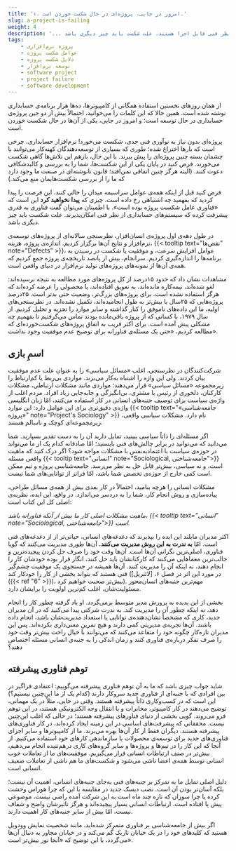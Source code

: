 ```yaml
---
title: '۱. امروز در جایی، پروژه‌ای در حال شکست خوردن است.'
slug: a-project-is-failing
weight: 4
description: '... با اطمینان می‌توان گفت مرز فناوری به قدری پیشرفت کرده که سیستم‌های حسابداری از نظر فنی قابل اجرا هستند. علت شکست باید چیز دیگری باشد.'
tags:
    - پروژه نرم‌افزاری
    - عوامل شکست پروژه
    - دلایل شکست پروژه
    - توسعه نرم‌افزار
    - software project
    - project failure
    - software development
---
```


از همان روزهای نخستین استفاده همگانی از کامپیوتر‌ها، ده‌ها هزار برنامه‌ی حسابداری نوشته شده است. همین حالا که این کلمات را می‌خوانید، احتمالاً بیش از دو جین پروژه‌ی حسابداری در حال توسعه است؛ و امروز در جایی، یکی از آن‌ها در حال شکست خوردن است.

پروژه‌ای بدون نیاز به نوآوری فنی جدی، شکست می‌خورد! نرم‌افزار حسابداری، چرخی است که بارها اختراع شده؛ طوری که بسیاری از توسعه‌دهندگان کهنه‌کار می‌توانند با چشمان بسته چنین پروژه‌ای را پیش ببرند. با این حال، باز‌هم این تلاش‌ها گاهی شکست می‌خورند. فرض کنید در پایان یکی از این شکست‌ها، شما را به بررسی و کالبدشکافی دعوت کنند. (البته هرگز چنین اتفاقی نمی‌افتد؛ قانون نانوشته‌ای در صنعت ما وجود دارد که ما را از بررسی شکست‌هایمان منع می‌کند.)

فرض کنید قبل از اینکه همه‌ی عوامل سراسیمه میدان را خالی کنند، این فرصت را پیدا کردید که بفهمید چه اشتباهی رخ داده است. چیزی که **پیدا نخواهید کرد** این است که «فناوری عامل شکست پروژه بوده است». با اطمینان می‌توان گفت فناوری به قدری پیشرفت کرده که سیستم‌های حسابداری از نظر فنی امکان‌پذیرند. علت شکست باید چیز دیگری باشد.

در طول دهه‌ی اول پروژه‌ی انسان‌افزار، نظرسنجی سالانه‌ای از پروژه‌های توسعه‌‌ی نرم‌افزار و نتایج آن‌ها برگزار کردیم. اندازه‌ی پروژه، هزینه، {{< tooltip text="نقص‌ها" note="Defects" >}}، عوامل افزایش سرعت،‌ و موفقیت یا شکست در رسیدن به برنامه‌ها را اندازه‌گیری کردیم. سرانجام، بیش از پانصد تاریخچه‌ی پروژه جمع کردیم که همه‌ی آن‌ها از نمونه‌های پروژه‌های تولید نرم‌افزار در دنیای واقعی است.

مشاهدات نشان داد که حدود ۱۵درصد از کل پروژه‌های مورد مطالعه به نتیجه نرسیده‌اند: لغو شده‌اند، نیمه‌کاره مانده‌اند، به تعویق افتاده‌اند، یا محصولی را عرضه کرده‌اند که هرگز استفاده نشده است. برای پروژه‌های بزرگ‌تر، وضعیت حتی بدتر است. ۲۵درصد پروژه‌هایی که ۲۵سال یا بیش‌تر به طول انجامیده‌اند، تکمیل نشده‌اند. در نظرسنجی‌های اولیه، ما این داده‌های ناموفق را کنار گذاشته و سایر موارد را تجزیه و تحلیل کردیم. از سال ۱۹۷۹، با کسانی که از پروژه باقی‌مانده بودند تماس می‌گرفتیم تا بفهمیم چه مشکلی پیش آمده است. برای اکثر قریب به اتفاق پروژه‌های شکست‌خورده‌ای که مطالعه کردیم، «حتی یک مسئله‌ی فناورانه برای توضیح عدم موفقیت وجود نداشت».

## اسمِ بازی

شرکت‌کنندگان در نظرسنجی، اغلب «مسائل سیاسی» را به عنوان علت عدم موفقیت بیان کردند. ولی این واژه را اشتباه به‌کار می‌برند. مواردی بی‌ربط یا کم‌ارتباط را زیرمجموعه «مسائل سیاسی» قرار می‌دهند؛ مواردی مانند مشکلات ارتباطی، مشکلات کارکنان، دلخوری از رئیس یا مشتری، بی‌انگیزگی و جابه‌جایی زیاد افراد. مردم اغلب از واژه‌ی سیاست برای توصیف جنبه‌های انسانی در کار استفاده می‌کنند، امّا زبان انگلیسی واژه‌ی دقیق‌تری برای این عوامل دارد: این موارد {{< tooltip text="«جامعه‌شناسی پروژه»" note="Project's Sociology" >}} نام دارد. مشکلات سیاسی واقعی، زیرمجموعه‌ای کوچک و ناسالم هستند.

اگر مسئله‌ای را ذاتاً سیاسی ببینید، تمایل دارید آن را به دست تقدیر بسپارید. شما می‌دانید که می‌توانید در برابر چالش‌های فنی بایستید؛ امّا صادقانه کدام یک از ما می‌تواند در حوزه‌ی سیاست با اعتمادبه‌نفس با مشکلات مواجه شود؟ اگر درک کنید که ماهیت واقعی مسئله {{< tooltip text="انسانی" note="Sociological, جامعه‌شناختی">}} است، و نه سیاسی، بیش‌تر قابل حل به نظر می‌رسد. جامعه‌شناسی پروژه و تیم ممکن است کمی خارج از حوزه‌ی تخصص شما باشد، امّا فراتر از توانایی‌های شما نیست.

مشکلات انسانی را هرچه بنامید، احتمالاً در کار بعدی بیش از همه‌ی مسائل طراحی، پیاده‌سازی و روش انجام کار، شما را به دردسر می‌اندازد. در واقع، این ایده، نظریه‌ی اصلی کل این کتاب است:

<em>ماهیت مشکلات اصلی کار ما بیش از آنکه فناورانه باشد، {{< tooltip text="انسانی" note="Sociological, جامعه‌شناختی">}} است.</em>

اکثر مدیران مایلند این ایده را بپذیرند که دغدغه‌های انسانی، حیاتی‌تر از از دغدغه‌های فنی است. امّا **به ندرت به این روش مدیریت می‌کنند.** آن‌ها طوری مدیریت می‌کنند که گویا فناوری، اصلی‌ترین نگرانی آن‌ها است. آن‌ها وقت خود را صرف حل کردن پیچیده‌ترین و جالب‌ترین معماهایی می‌کنند که کارکنانشان باید حل کنند، انگار قرار بوده خودشان کار را انجام دهند، نه اینکه آن را مدیریت کنند. آن‌ها همیشه در جستجوی یک موفقیت چشم‌گیر فنی هستند که بتواند بخشی از کار را خودکار کند (در مورد این اثر در فصل ۶، [لائتریل]({{< ref "6" >}})، بیش‌تر صحبت خواهیم کرد). مهم‌ترین جنبه‌های انسان‌محور مسئولیت‌شان، اغلب کم‌ترین اولویت را برایشان دارد.

بخشی از این پدیده به پرورش مدیر متوسط برمی‌گردد. او یاد گرفته چطور کار را انجام دهد، نه اینکه چطور آن را مدیریت کند. به ندرت شرکتی پیدا می‌کنید که در آن مدیران جدید، کاری که مشخصاً نشان‌دهنده‌ی توانایی یا استعداد مدیریت‌شان باشد، انجام داده باشند. آن‌ها تجربه‌ی مدیریتی کمی دارند و هیچ تمرین معنی‌داری نکرده‌اند. پس این مدیران تازه‌کار چگونه خود را متقاعد می‌کنند که می‌توانند با خیال راحت بیش‌تر وقت خود را صرف تفکر درباره‌ی فناوری کنند و زمان اندکی را به جنبه‌ی انسانی مسئله اختصاص دهند؟

## توهم فناوری پیشرفته

شاید جواب چیزی باشد که ما به آن توهم فناوری پیشرفته می‌گوییم: اعتقادی فراگیر در بین افرادی که با جنبه‌ای از فناوری جدید سروکار دارند (کدام یک از ما این‌چنین نیستیم؟) این است که در کسب‌و‌کاری ذاتاً پیشرفته هستند. وقتی در جایی، مثلاً در یک مهمانی، توضیح می‌دهند در کار کامپیوتر، مخابرات و یا انتقال وجه الکترونیکی هستند، در این توهم فرو می‌روند. گویی بخشی از دنیای فناورهای پیشرفته هستند؛ در حالی که اغلب این‌چنین نیست. محققانی که پیشرفت‌های اساسی در این زمینه ایجاد کرده‌اند، در کار فناوری‌های پیشرفته هستند. دیگران فقط از کار آن‌ها بهره می‌برند. ما از کامپیوترها و سایر اجزای فناوری‌های جدید برای توسعه‌ی محصولات یا سازماندهی کارهای خود استفاده می‌کنیم. از آنجا که این کار را در تیم‌ها و پروژه‌ها و سایر گروه‌های کاری درهم‌تنیده انجام می‌دهیم، بیش‌تر در صنف ارتباطات انسانی قرار می‌گیریم. موفقیت‌های ما از تعاملات خوب انسانی توسط همه‌ی اعضا ناشی می‌شود و شکست‌های ما هم ناشی از تعاملات ضعیف انسانی است.

دلیل اصلی تمایل ما به تمرکز بر جنبه‌های فنی به‌جای جنبه‌های انسانی، اهمیت آن نیست؛ بلکه آسان‌تر بودن آن است. نصب دیسک جدید در مقایسه با این که چرا هوراس وحشت کرده یا چرا سوزان که تازه چند ماه است به این شرکت آمده راضی نیست، موضوعی پیش پا افتاده است. ارتباطات انسانی بسیار پیچیده‌اند و هرگز تاثیرشان واضح و شفاف نیست، امّا بیش از سایر جنبه‌های کار اهمیت دارند.

اگر بیش از جامعه‌شناسی بر فناوری متمرکز شده‌اید، مانند شخصیت نمایش وودویل هستید که کلیدهای خود را در یک خیابان تاریک گم می‌کند و در خیابان مجاور به دنبال آن‌ها می‌گردد، با این توضیح که «آنجا نور بیش‌تر است».
